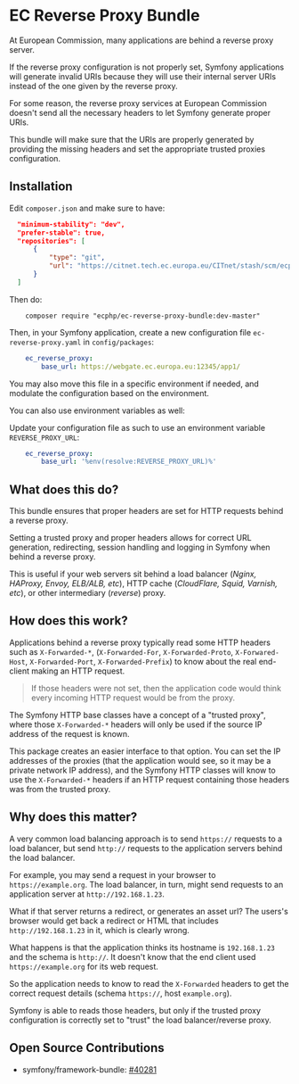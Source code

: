 # EC Reverse Proxy Bundle

At European Commission, many applications are behind a reverse proxy server.

If the reverse proxy configuration is not properly set, Symfony applications
will generate invalid URIs because they will use their internal server URIs
instead of the one given by the reverse proxy.

For some reason, the reverse proxy services at European Commission doesn't send
all the necessary headers to let Symfony generate proper URIs.

This bundle will make sure that the URIs are properly generated by providing the
missing headers and set the appropriate trusted proxies configuration.

## Installation

Edit `composer.json` and make sure to have:

```json
  "minimum-stability": "dev",
  "prefer-stable": true,
  "repositories": [
      {
          "type": "git",
          "url": "https://citnet.tech.ec.europa.eu/CITnet/stash/scm/ecphp/ec-reverse-proxy-bundle.git"
      }
  ]
```

Then do:

```shell
    composer require "ecphp/ec-reverse-proxy-bundle:dev-master"
```

Then, in your Symfony application, create a new configuration file `ec-reverse-proxy.yaml` in `config/packages`:

```yaml
    ec_reverse_proxy:
        base_url: https://webgate.ec.europa.eu:12345/app1/
```

You may also move this file in a specific environment if needed, and modulate the configuration based on the
environment.

You can also use environment variables as well:

Update your configuration file as such to use an environment variable `REVERSE_PROXY_URL`:

```yaml
    ec_reverse_proxy:
        base_url: '%env(resolve:REVERSE_PROXY_URL)%'
```

## What does this do?

This bundle ensures that proper headers are set for HTTP requests behind a reverse proxy.

Setting a trusted proxy and proper headers allows for correct URL generation, redirecting,
session handling and logging in Symfony when behind a reverse proxy.

This is useful if your web servers sit behind a load balancer (*Nginx, HAProxy, Envoy, ELB/ALB, etc*),
HTTP cache (*CloudFlare, Squid, Varnish, etc*), or other intermediary (*reverse*) proxy.

## How does this work?

Applications behind a reverse proxy typically read some HTTP headers such as `X-Forwarded-*`, (`X-Forwarded-For`, `X-Forwarded-Proto`, `X-Forwared-Host`, `X-Forwarded-Port`, `X-Forwarded-Prefix`)
to know about the real end-client making an HTTP request.

> If those headers were not set, then the application code would think every
> incoming HTTP request would be from the proxy.

The Symfony HTTP base classes have a concept of a "trusted proxy", where those `X-Forwarded-*`
headers will only be used if the source IP address of the request is known.

This package creates an easier interface to that option. You can set the IP addresses of the proxies
(that the application would see, so it may be a private network IP address), and the Symfony HTTP classes will know to
use the `X-Forwarded-*` headers if an HTTP request containing those headers was from the trusted proxy.

## Why does this matter?

A very common load balancing approach is to send `https://` requests to a load balancer, but send `http://` requests to the application servers behind the load balancer.

For example, you may send a request in your browser to `https://example.org`. The load balancer, in turn, might send requests to an application server at `http://192.168.1.23`.

What if that server returns a redirect, or generates an asset url? The users's browser would get back a redirect or HTML that includes `http://192.168.1.23` in it, which is clearly wrong.

What happens is that the application thinks its hostname is `192.168.1.23` and the schema is `http://`. It doesn't know that the end client used `https://example.org` for its web request.

So the application needs to know to read the `X-Forwarded` headers to get the correct request details
(schema `https://`, host `example.org`).

Symfony is able to reads those headers, but only if the trusted proxy configuration is correctly set to "trust" the load balancer/reverse proxy.

## Open Source Contributions

* symfony/framework-bundle: [#40281][http pr 40281]


[http pr 40281]: https://github.com/symfony/symfony/pull/40281
